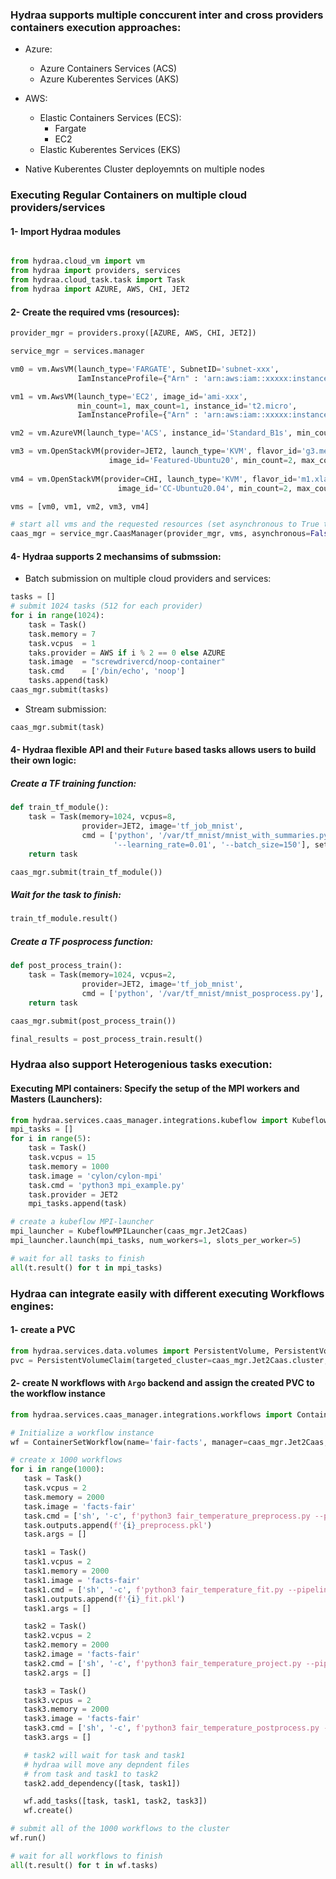 


### Hydraa supports multiple conccurent inter and cross providers containers execution approaches:
- Azure:
   - Azure Containers Services (ACS)
   - Azure Kuberentes Services (AKS)
- AWS:
   - Elastic Containers Services (ECS):
     - Fargate
     - EC2
   - Elastic Kuberentes Services (EKS)

- Native Kuberentes Cluster deployemnts on multiple nodes

### Executing Regular Containers on multiple cloud providers/services

#### 1- Import Hydraa modules
```python

from hydraa.cloud_vm import vm
from hydraa import providers, services
from hydraa.cloud_task.task import Task
from hydraa import AZURE, AWS, CHI, JET2
```

#### 2- Create the required vms (resources):

```python
provider_mgr = providers.proxy([AZURE, AWS, CHI, JET2])

service_mgr = services.manager

vm0 = vm.AwsVM(launch_type='FARGATE', SubnetID='subnet-xxx',
               IamInstanceProfile={"Arn" : 'arn:aws:iam::xxxxx:instance-profile/ecsInstanceRole',})

vm1 = vm.AwsVM(launch_type='EC2', image_id='ami-xxx',
               min_count=1, max_count=1, instance_id='t2.micro',
               IamInstanceProfile={"Arn" : 'arn:aws:iam::xxxxx:instance-profile/ecsInstanceRole',})

vm2 = vm.AzureVM(launch_type='ACS', instance_id='Standard_B1s', min_count=1, max_count=1)

vm3 = vm.OpenStackVM(provider=JET2, launch_type='KVM', flavor_id='g3.medium',
                      image_id='Featured-Ubuntu20', min_count=2, max_count=2)
                           
vm4 = vm.OpenStackVM(provider=CHI, launch_type='KVM', flavor_id='m1.xlarge',
                        image_id='CC-Ubuntu20.04', min_count=2, max_count=2)

vms = [vm0, vm1, vm2, vm3, vm4]

# start all vms and the requested resources (set asynchronous to True to wait for everything)
caas_mgr = service_mgr.CaasManager(provider_mgr, vms, asynchronous=False, autoterminate=False)
```
#### 4- Hydraa supports 2 mechansims of submssion:
- Batch submission on multiple cloud providers and services:
```python
tasks = []
# submit 1024 tasks (512 for each provider)
for i in range(1024):
    task = Task()
    task.memory = 7
    task.vcpus  = 1
    taks.provider = AWS if i % 2 == 0 else AZURE
    task.image  = "screwdrivercd/noop-container"
    task.cmd    = ['/bin/echo', 'noop']
    tasks.append(task)
caas_mgr.submit(tasks)
```
- Stream submission:
```python
caas_mgr.submit(task)
```

#### 4- Hydraa flexible API and their `Future` based tasks allows users to build their own logic:

##### Create a TF training function:
```python
def train_tf_module():
    task = Task(memory=1024, vcpus=8,
                provider=JET2, image='tf_job_mnist',
                cmd = ['python', '/var/tf_mnist/mnist_with_summaries.py',
                       '--learning_rate=0.01', '--batch_size=150'], set_logs=True)
    return task

caas_mgr.submit(train_tf_module())
```
##### Wait for the task to finish:
```python
train_tf_module.result()
```
##### Create a TF posprocess function:
```python
def post_process_train():
    task = Task(memory=1024, vcpus=2,
                provider=JET2, image='tf_job_mnist',
                cmd = ['python', '/var/tf_mnist/mnist_posprocess.py'], set_logs=True)
    return task

caas_mgr.submit(post_process_train())
```

```python
final_results = post_process_train.result()
```

### Hydraa also support Heterogenious tasks execution:
#### Executing MPI containers: Specify the setup of the MPI workers and Masters (Launchers): 
```python
from hydraa.services.caas_manager.integrations.kubeflow import KubeflowMPILauncher
mpi_tasks = []
for i in range(5):
    task = Task()
    task.vcpus = 15
    task.memory = 1000
    task.image = 'cylon/cylon-mpi'
    task.cmd = 'python3 mpi_example.py'
    task.provider = JET2
    mpi_tasks.append(task)

# create a kubeflow MPI-launcher
mpi_launcher = KubeflowMPILauncher(caas_mgr.Jet2Caas)
mpi_launcher.launch(mpi_tasks, num_workers=1, slots_per_worker=5)

# wait for all tasks to finish
all(t.result() for t in mpi_tasks)
```

### Hydraa can integrate easily with different executing Workflows engines:
#### 1- create a PVC
```python
from hydraa.services.data.volumes import PersistentVolume, PersistentVolumeClaim
pvc = PersistentVolumeClaim(targeted_cluster=caas_mgr.Jet2Caas.cluster, accessModes='ReadWriteMany')
```
#### 2- create N workflows with `Argo` backend and assign the created PVC to the workflow instance
```python
from hydraa.services.caas_manager.integrations.workflows import ContainerSetWorkflow

# Initialize a workflow instance
wf = ContainerSetWorkflow(name='fair-facts', manager=caas_mgr.Jet2Caas, volume=pvc)

# create x 1000 workflows
for i in range(1000):
   task = Task()
   task.vcpus = 2
   task.memory = 2000
   task.image = 'facts-fair'
   task.cmd = ['sh', '-c', f'python3 fair_temperature_preprocess.py --pipeline_id {i}']
   task.outputs.append(f'{i}_preprocess.pkl')
   task.args = []

   task1 = Task()
   task1.vcpus = 2
   task1.memory = 2000
   task1.image = 'facts-fair'
   task1.cmd = ['sh', '-c', f'python3 fair_temperature_fit.py --pipeline_id {i}']
   task1.outputs.append(f'{i}_fit.pkl')
   task1.args = []

   task2 = Task()
   task2.vcpus = 2
   task2.memory = 2000
   task2.image = 'facts-fair'
   task2.cmd = ['sh', '-c', f'python3 fair_temperature_project.py --pipeline_id {i}']
   task2.args = []

   task3 = Task()
   task3.vcpus = 2
   task3.memory = 2000
   task3.image = 'facts-fair'
   task3.cmd = ['sh', '-c', f'python3 fair_temperature_postprocess.py --pipeline_id {i}']
   task3.args = []

   # task2 will wait for task and task1
   # hydraa will move any depndent files
   # from task and task1 to task2
   task2.add_dependency([task, task1])

   wf.add_tasks([task, task1, task2, task3])
   wf.create()

# submit all of the 1000 workflows to the cluster
wf.run()
```

```python
# wait for all workflows to finish
all(t.result() for t in wf.tasks)
```
